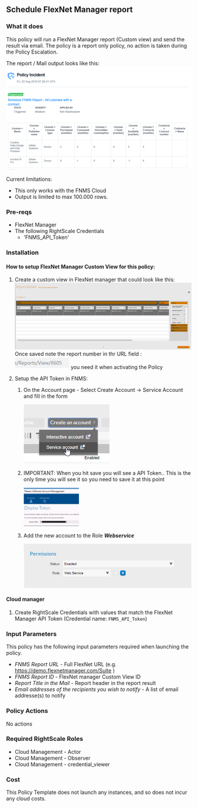 ## Schedule FlexNet Manager report

### What it does
This policy will run a FlexNet Manager report (Custom view) and send the result via email.
The policy is a report only policy, no action is taken during the Policy Escalation.

The report / Mail output looks like this:
![Alt text][emailoutput]

Current limitations:
- This only works with the FNMS Cloud
- Output is limited to max 100.000 rows.

### Pre-reqs
- FlexNet Manager
- The following RightScale Credentials
  - 'FNMS_API_Token'

### Installation

#### How to setup FlexNet Manager Custom View for this policy:

1. Create a custom view in FlexNet manager that could look like this:
![Alt text][FNMSReport]
Once saved note the report number in thr URL field :
![Alt text][ReportNumber] you need it when activating the Policy

1. Setup the API Token in FNMS:
    1. On the Account page - Select Create Account -> Service Account and fill in the form

        ![Alt text][CreateServeceAccount]
    1. IMPORTANT: When you hit save you will see a API Token.. This is the only time you will see it so you need to save it at this point
    
        ![Alt text][APIToken]
    1. Add the new account to the Role ___Webservice___

        ![Alt text][WebServiceRole]

#### Cloud manager

1. Create RightScale Credentials with values that match the FlexNet Manager API Token (Credential name: `FNMS_API_Token`) 

### Input Parameters

This policy has the following input parameters required when launching the policy.

- *FNMS Report URL* - Full FlexNet URL (e.g. https://demo.flexnetmanager.com/Suite )
- *FNMS Report ID* - FlexNet manager Custom View ID
- *Report Title in the Mail* - Report header in the report result
- *Email addresses of the recipients you wish to notify* - A list of email addresse(s) to notify

### Policy Actions
No actions

### Required RightScale Roles
 
- Cloud Management - Actor
- Cloud Management - Observer
- Cloud Management - credential_viewer

### Cost
This Policy Template does not launch any instances, and so does not incur any cloud costs.

<!-- Image referances -->
[emailoutput]: images/email_output.png "email output"
[APIToken]: images/APIToken.png "APIToken"
[CreateServeceAccount]: images/CreateServeceAccount.png "Create Service Account"
[FNMSReport]: images/FNMS_cv_Report.png "FNMS Cloud Instance Report"
[ReportNumber]: images/ReportNumber.png "ReportNumber"
[WebServiceRole]: images/WebServiceRole.png "WebServiceRole"
[CMPToken]: images/CMP_NewToken.png "CMP Token"
